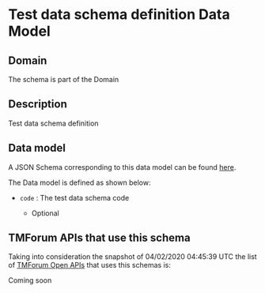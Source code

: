 # Test data schema definition Data Model

## Domain

The  schema is part of the  Domain

## Description

Test data schema definition

## Data model

A JSON Schema corresponding to this data model can be found
[here](https://github.com/tmforum-rand/schemas/blob/candidates/Common/TestDataSchemaDefinition.schema.json).

The Data model is defined as shown below:
- `code` : The test data schema code

  - Optional





## TMForum APIs that use this schema

Taking into consideration the snapshot of 04/02/2020 04:45:39 UTC the list of [TMForum Open APIs](https://www.tmforum.org/open-apis/) that uses this schemas is:

Coming soon